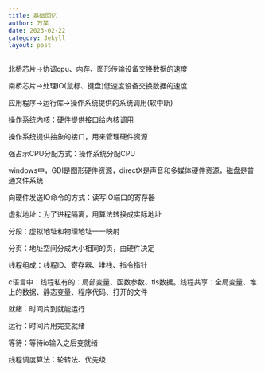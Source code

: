 ```yaml
---
title: 基础回忆
author: 万某
date: 2023-02-22
category: Jekyll
layout: post
---
```


北桥芯片->协调cpu、内存、图形传输设备交换数据的速度

南桥芯片->处理IO(鼠标、键盘)低速度设备交换数据的速度

应用程序->运行库->操作系统提供的系统调用(软中断)

操作系统内核：硬件提供接口给内核调用

操作系统提供抽象的接口，用来管理硬件资源

强占示CPU分配方式：操作系统分配CPU



windows中，GDI是图形硬件资源，directX是声音和多媒体硬件资源，磁盘是普通文件系统

向硬件发送IO命令的方式：读写IO端口的寄存器

虚拟地址：为了进程隔离，用算法转换成实际地址

分段：虚拟地址和物理地址一一映射

分页：地址空间分成大小相同的页，由硬件决定



线程组成：线程ID、寄存器、堆栈、指令指针

c语言中：线程私有的：局部变量、函数参数、tls数据。线程共享：全局变量、堆上的数据、静态变量、程序代码、打开的文件



就绪：时间片到就能运行

运行：时间片用完变就绪

等待：等待io输入之后变就绪



线程调度算法：轮转法、优先级
